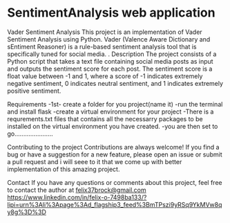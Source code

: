 # SentimentAnalysis web application 

Vader Sentiment Analysis
This project is an implementation of Vader Sentiment Analysis using Python. Vader (Valence Aware Dictionary and sEntiment Reasoner) is a rule-based sentiment analysis tool that is specifically tuned for social media.
.
Description
The project consists of a Python script that takes a text file containing social media posts as input and outputs the sentiment score for each post. The sentiment score is a float value between -1 and 1, where a score of -1 indicates extremely negative sentiment, 0 indicates neutral sentiment, and 1 indicates extremely positive sentiment.

Requirements
-1st- create a folder for you project(name it)
-run the terminal and install flask
-create a virtual environment for your project
-There is a requrements.txt files that contains all the necessarry packages to be installed on the virtual environment you have created.
-you are then set to go......................

Contributing to the project
Contributions are always welcome! If you find a bug or have a suggestion for a new feature, please open an issue or submit a pull request and i will seee to it that we come up with better implementation of this amazing project.

Contact
If you have any questions or comments about this project, feel free to contact the author at felix37brock@gmail.com
https://www.linkedin.com/in/felix-o-7498ba133/?lipi=urn%3Ali%3Apage%3Ad_flagship3_feed%3BmTPszi9yRSq9YkMVw8qy8g%3D%3D
